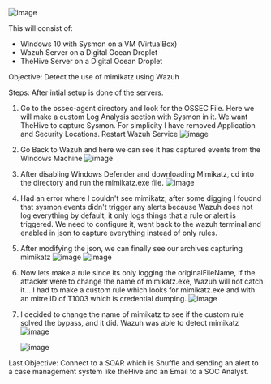 ![image](https://github.com/user-attachments/assets/7229770a-2279-4a6f-9ab9-ab1caae29dbc)

This will consist of:
  - Windows 10 with Sysmon on a VM (VirtualBox)
  - Wazuh Server on a Digital Ocean Droplet
  - TheHive Server on a Digital Ocean Droplet

Objective: Detect the use of mimikatz using Wazuh

Steps: After intial setup is done of the servers. 
  1. Go to the ossec-agent directory and look for the OSSEC File. Here we will make a custom Log Analysis section with Sysmon in it. We want TheHive to capture Sysmon. For simplicity I have removed Application and Security Locations. Restart Wazuh Service
  ![image](https://github.com/user-attachments/assets/19b55af8-d2e7-4fdd-88e1-9ce741e0c77a)
  2. Go Back to Wazuh and here we can see it has captured events from the Windows Machine
  ![image](https://github.com/user-attachments/assets/d6f63935-34fc-4bad-83c2-644294995856)
  3. After disabling Windows Defender and downloading Mimikatz, cd into the directory and run the mimikatz.exe file.
  ![image](https://github.com/user-attachments/assets/c723a673-17d7-4fd8-9085-321b74c342d3)

  4. Had an error where I couldn't see mimikatz, after some digging I foudnd that sysmon events didn't trigger any alerts because Wazuh does not log everything by default, it only logs things that a rule or alert is triggered. We need to configure it, went back to the         wazuh terminal and enabled in json to capture everything instead of only rules.
     
  5. After modifying the json, we can finally see our archives capturing mimikatz
     ![image](https://github.com/user-attachments/assets/05a63364-7f31-42ea-9430-480d4ba320f7)
     ![image](https://github.com/user-attachments/assets/55270ce2-7c9b-45ee-89e6-f1ef17d083cc)

  6. Now lets make a rule since its only logging the originalFileName, if the attacker were to change the name of mimikatz.exe, Wazuh will not catch it...
     I had to make a custom rule which looks for mimikatz.exe and with an mitre ID of T1003 which is credential dumping.
     ![image](https://github.com/user-attachments/assets/654e0e23-1190-4e32-9ccb-fe1ff1b37a9f)
     

  7. I decided to change the name of mimikatz to see if the custom rule solved the bypass, and it did. Wazuh was able to detect mimikatz
     ![image](https://github.com/user-attachments/assets/c5598e32-76a7-43c4-87d6-de644af655e1)

     ![image](https://github.com/user-attachments/assets/474060c7-2de4-46d4-ba1a-71ee11aa95ce)

Last Objective: Connect to a SOAR which is Shuffle and sending an alert to a case management system like theHive and an Email to a SOC Analyst.

